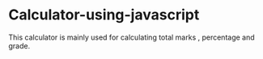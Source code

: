 # Calculator-using-javascript
This calculator is mainly used for calculating total marks , percentage and grade.
